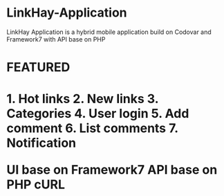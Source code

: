 # LinkHay-Application
LinkHay Application is a hybrid mobile application build on Codovar and Framework7 with API base on PHP

<h1>FEATURED<h1>
<p>
1. Hot links
2. New links
3. Categories
4. User login
5. Add comment
6. List comments
7. Notification
</p>
UI base on Framework7
API base on PHP cURL
